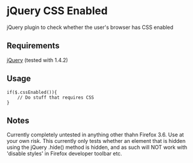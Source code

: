 # jQuery CSS Enabled

jQuery plugin to check whether the user's browser has CSS enabled

## Requirements
[jQuery](http://jquery.com/) (tested with 1.4.2)

## Usage

	if($.cssEnabled()){
		// Do stuff that requires CSS
	}

## Notes
Currently completely untested in anything other thahn Firefox 3.6. Use at your own risk.
This currently only tests whether an element that is hidden using the jQuery .hide() method is hidden, and as such will NOT work with 'disable styles' in Firefox developer toolbar etc.
